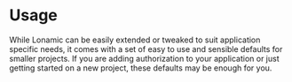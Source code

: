 # Usage

While Lonamic can be easily extended or tweaked to suit application specific needs, it comes with a set of easy to use and sensible defaults for smaller projects. If you are adding authorization to your application or just getting started on a new project, these defaults may be enough for you.
